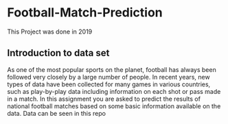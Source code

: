 # Football-Match-Prediction
This Project was done in 2019

## Introduction to data set
As one of the most popular sports on the planet, football has always been followed very closely by a large number of people. In recent years, new types of data have been collected for many games in various countries, such as play-by-play data including information on each shot or pass made in a match. In this assignment you are asked to predict the results of national football matches based on some basic information available on the data. Data can be seen in this repo
